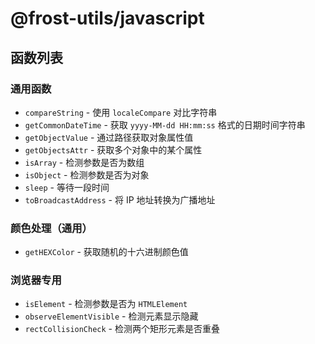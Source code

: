 # @frost-utils/javascript

## 函数列表

### 通用函数

- `compareString` - 使用 `localeCompare` 对比字符串
- `getCommonDateTime` - 获取 `yyyy-MM-dd HH:mm:ss` 格式的日期时间字符串
- `getObjectValue` - 通过路径获取对象属性值
- `getObjectsAttr` - 获取多个对象中的某个属性
- `isArray` - 检测参数是否为数组
- `isObject` - 检测参数是否为对象
- `sleep` - 等待一段时间
- `toBroadcastAddress` - 将 IP 地址转换为广播地址

### 颜色处理（通用）

- `getHEXColor` - 获取随机的十六进制颜色值

### 浏览器专用

- `isElement` - 检测参数是否为 `HTMLElement`
- `observeElementVisible` - 检测元素显示隐藏
- `rectCollisionCheck` - 检测两个矩形元素是否重叠
